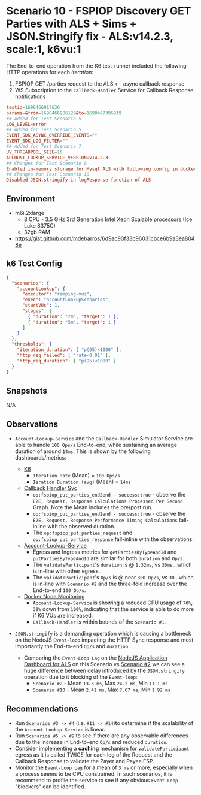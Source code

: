# Scenario 10 - FSPIOP Discovery GET Parties with ALS + Sims + JSON.Stringify fix - ALS:v14.2.3, scale:1, k6vu:1

The End-to-end operation from the K6 test-runner included the following HTTP operations for each *iteration*:

1. FSPIOP GET /parties request to the ALS <-- async callback response
2. WS Subscription to the `Callback-Handler` Service for Callback Response notifications

```conf
testid=1690466917636
params=&from=1690466906129&to=1690467396919
## Added for Test Scenario 5
LOG_LEVEL=error
## Added for Test Scenario 5
EVENT_SDK_ASYNC_OVERRIDE_EVENTS=""
EVENT_SDK_LOG_FILTER=""
## Added for Test Scenario 7
UV_THREADPOOL_SIZE=16
ACCOUNT_LOOKUP_SERVICE_VERSION=v14.2.3
## Changes for Test Scenario 9
Enabled in-memory storage for Mysql ALS with following config in docker-compose file
## Changes for Test Scenario 10
Disabled JSON.stringify in logResponse function of ALS
```

## Environment

- m6i.2xlarge
  - 8 CPU - 3.5 GHz 3rd Generation Intel Xeon Scalable processors (Ice Lake 8375C)
  - 32gb RAM
- https://gist.github.com/mdebarros/6d9ac90f33c96031cbce6b9a3ea8048e

## k6 Test Config

```json
{
  "scenarios": {
    "accountLookup": {
      "executor": "ramping-vus",
      "exec": "accountLookupScenarios",
      "startVUs": 1,
      "stages": [
        { "duration": "2m", "target": 1 },
        { "duration": "5m", "target": 1 }
      ]
    }
  },
  "thresholds": {
    "iteration_duration": [ "p(95)<1000" ],
    "http_req_failed": [ "rate<0.01" ],
    "http_req_duration": [ "p(95)<1000" ]
  }
}
```

## Snapshots

N/A

## Observations

- `Account-Lookup-Service` and the `Callback-Handler` Simulator Service are able to handle `100 Ops/s` End-to-end, while sustaining an average duration of around `14ms`. This is shown by the following dashboards/metrics:
  - [K6](./images/Official%20k6%20Test%20Result.png)
    - `Iteration Rate` (Mean) = `100 Ops/s`
    - `Ieration Duration (avg)` (Mean) = `14ms`
  - [Callback Handler Svc](./images/Supporting%20Services%20-%20Callback%20Hander%20Service.png)
    - `op:fspiop_put_parties_end2end - success:true` - observe the `E2E, Request, Response Calculations Processed Per Second` Graph. Note the Mean includes the pre/post run.
    - `op:fspiop_put_parties_end2end - success:true` - observe the `E2E, Request, Response Performance Timing Calculations` fall-inline with the observed duration.
    - The `op:fspiop_put_parties_request` and `op:fspiop_put_parties_response` fall-inline with the observations.
  - [Account-Lookup-Service](./images/dashboard-account-lookup-service.png)
    - Egress and Ingress metrics for `getPartiesByTypeAndId` and `putPartiesByTypeAndId` are similar for both `duration` and `Op/s`.
    - The `validateParticipant`'s `duration` is @ `1.32ms`, vs `30ms`...which is in-line with other egress.
    - The `validateParticipant`'s `Op/s` is @ near `300 Op/s`, vs `30`...which is in-line with `Scenario #2` and the three-fold increase over the End-to-end `100 Op/s`.
  - [Docker Node Monitoring](./images/docker-prometheus-monitoring.png)
    - `Account-Lookup-Service` is showing a reduced CPU usage of `70%`, `30%` down from `100%`, indicating that the service is able to do more if K6 VUs are increased.
    - `Callback-Handler` is within bounds of the `Scenario #1`.

- `JSON.stringify` is a demanding operation which is causing a bottleneck on the NodeJS `Event-loop` impacting the HTTP Sync response and most importantly the End-to-end `Op/s` and `duration`.
  - Comparing the `Event-Loop Lag` on the [NodeJS Application Dashboard for ALS](./images/NodeJS%20Application%20Dashboard%20ALS.png) on this Scenario vs [Scenario #2](../../20230726/s2-1690376653994/images/NodeJS%20Application%20Dashboard-moja_als.png) we can see a huge difference between delay introduced by the `JSON.stringify` operation due to it blocking of the `Event-loop`:
    - `Scenario #2` - Mean `13.3 ms`, Max `24.2 ms`, Min `11.1 ms`
    - `Scenario #10` - Mean `2.41 ms`, Max `7.67 ms`, Min `1.92 ms`

## Recommendations

- Run `Scenarios #3 -> #4` (i.e. `#11 -> #14`)to determine if the scalability of the `Account-Lookup-Service` is linear.
- Run `Scenarios #5 -> #9` to see if there are any observable differences due to the increase in End-to-end `Op/s` and reduced `duration`.
- Consider implementing a **caching** mechanism for `validateParticipant` egress as it is called TWICE for each leg of the Request and the Callback Response to validate the Payer and Payee FSP.
- Monitor the `Event-Loop Lag` for a mean of `3 ms` or more, especially when a process seems to be CPU constrained. In such scenarios, it is recommend to profile the service to see if any obvious `Event-Loop` "blockers" can be identified.
